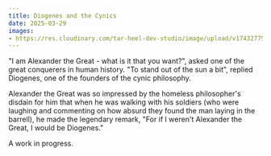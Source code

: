 ```yaml
---
title: Diogenes and the Cynics
date: 2025-03-29
images: 
- https://res.cloudinary.com/tar-heel-dev-studio/image/upload/v1743277535/diogenes_ypxfzh.jpg
---
```


"I am Alexander the Great - what is it that you want?", asked one of the great conquerers in human history. "To stand out of the sun a bit", replied Diogenes, one of the founders of the cynic philosophy. 

Alexander the Great was so impressed by the homeless philosopher's disdain for him that when he was walking with his soldiers (who were laughing and commenting on how absurd they found the man laying in the barrell), he made the legendary remark, "For if I weren't Alexander the Great, I would be Diogenes."

A work in progress.